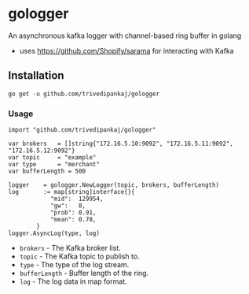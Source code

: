 # gologger
 An asynchronous kafka logger with channel-based ring buffer in golang
 * uses https://github.com/Shopify/sarama for interacting with Kafka

## Installation

```
go get -u github.com/trivedipankaj/gologger
```

### Usage


```
import "github.com/trivedipankaj/gologger"

var brokers   = []string{"172.16.5.10:9092", "172.16.5.11:9092", "172.16.5.12:9092"}
var topic     = "example"
var type      = "merchant"
var bufferLength = 500

logger    = gologger.NewLogger(topic, brokers, bufferLength)
log 	  := map[string]interface{}{
			"mid":  129954,
			"gw":   8,
			"prob": 0.91,
			"mean": 0.78,
		}
logger.AsyncLog(type, log)

```
* `brokers` - The Kafka broker list.
* `topic` - The Kafka topic to publish to.
* `type` - The type of the log stream.
* `bufferLength` - Buffer length of the ring.
* `log` - The log data in map format.

